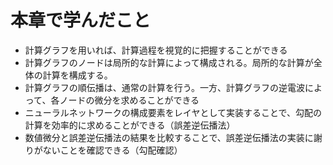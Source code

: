 # 本章で学んだこと

- 計算グラフを用いれば、計算過程を視覚的に把握することができる
- 計算グラフのノードは局所的な計算によって構成される。局所的な計算が全体の計算を構成する。
- 計算グラフの順伝播は、通常の計算を行う。一方、計算グラフの逆電波によって、各ノードの微分を求めることができる
- ニューラルネットワークの構成要素をレイヤとして実装することで、勾配の計算を効率的に求めることができる（誤差逆伝播法）
- 数値微分と誤差逆伝播法の結果を比較することで、誤差逆伝播法の実装に謝りがないことを確認できる（勾配確認）
